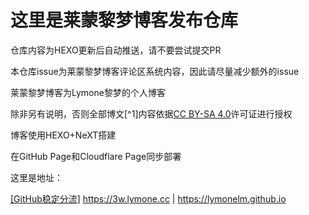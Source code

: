 # 这里是莱蒙黎梦博客发布仓库

仓库内容为HEXO更新后自动推送，请不要尝试提交PR

本仓库issue为莱蒙黎梦博客评论区系统内容，因此请尽量减少额外的issue

莱蒙黎梦博客为Lymone黎梦的个人博客

除非另有说明，否则全部博文[^1]内容依据<a href="https://creativecommons.org/licenses/by-sa/4.0/">CC BY-SA 4.0</a>许可证进行授权

博客使用HEXO+NeXT搭建

在GitHub Page和Cloudflare Page同步部署

这里是地址：

[[GitHub稳定分流]](https://3w.lymone.cc)
https://3w.lymone.cc | https://lymonelm.github.io

[1]:“./p/”目录下的全部文件及这些文件的一部分在其他文件的引用
